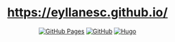 <div align="center">
  
# https://eyllanesc.github.io/

[![GitHub Pages](https://github.com/eyllanesc/eyllanesc.github.io/actions/workflows/gh-pages.yml/badge.svg)](https://github.com/eyllanesc/eyllanesc.github.io/actions/workflows/gh-pages.yml)
[![GitHub](https://img.shields.io/github/license/eyllanesc/eyllanesc.github.io?style=flat-square)](https://github.com/eyllanesc/eyllanesc.github.io/blob/main/LICENSE)
[![Hugo](https://img.shields.io/badge/Hugo%20Themes-%40DoIt-blue?style=flat-square)](https://github.com/HEIGE-PCloud/DoIt)

  </div>
